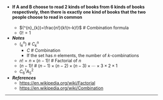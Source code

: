 - #### If A and B choose to read 2 kinds of books from 6 kinds of books respectively, then there is exactly one kind of books that the two people choose to read in common
    - $(^{n}_{k})=\frac{n!}{k!(n-k)!}$ # Combination formula
    - $0!=1$
- ***Notes***
    - $(^{n}_{k})$ # $C^{n} _{k}$
        - $C$ # Combination
        - If the set has $n$ elements, the number of $k$-combinations
    - $n!=n\times(n-1)!$ # Factorial of $n$
    - $(n-1)!$ # $(n-1)\times(n-2)\times(n-3)\times\cdots\times3\times2\times1$
    - $C^{1}_{6}A^{2} _{5}$
- ***References***
    - https://en.wikipedia.org/wiki/Factorial
    - https://en.wikipedia.org/wiki/Combination
- ---
